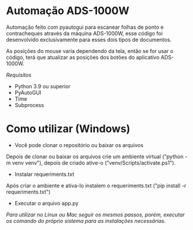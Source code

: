 # Automação ADS-1000W
Automação feito com pyautogui para escanear folhas de ponto e contracheques através da máquina ADS-1000W, esse código foi desenvolvido exclusivamente para esses dois tipos de documentos.

As posições do mouse varia dependendo da tela, então se for usar o código, terá que atualizar as posições dos botões do aplicativo ADS-1000W.

*Requisitos*
* Python 3.9 ou superior
* PyAutoGUI
* Time
* Subprocess
  
# Como utilizar (Windows)
* Você pode clonar o repositório ou baixar os arquivos
  
Depois de clonar ou baixar os arquivos crie um ambiente virtual ("python -m venv venv"), depois de criado ative-o ("venv/Scripts/activate.ps1").
* Instalar requeriments.txt

Após criar o ambiente e ativa-lo instalem o requeriments.txt ("pip install -r requeriments.txt")
* Executar o arquivo app.py

*Para utilizar no Linux ou Mac seguir os mesmos passos, porém, executar os comando do próprio sistema para as instalações necessárias.*
